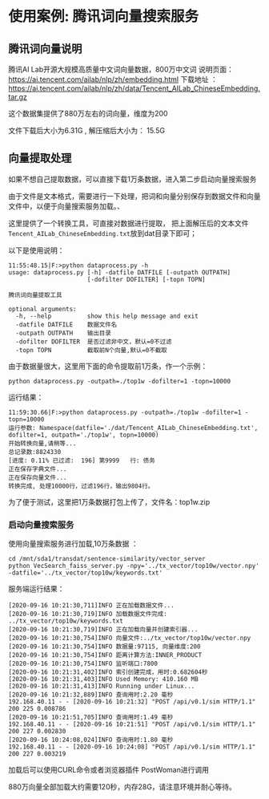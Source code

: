 # 使用案例: 腾讯词向量搜索服务

## 腾讯词向量说明

腾讯AI Lab开源大规模高质量中文词向量数据，800万中文词
说明页面：https://ai.tencent.com/ailab/nlp/zh/embedding.html
下载地址 ：https://ai.tencent.com/ailab/nlp/zh/data/Tencent_AILab_ChineseEmbedding.tar.gz

这个数据集提供了880万左右的词向量，维度为200

文件下载后大小为6.31G , 解压缩后大小为： 15.5G

## 向量提取处理 

如果不想自己提取数据，可以直接下载1万条数据，进入第二步启动向量搜索服务

由于文件是文本格式，需要进行一下处理，把词和向量分别保存到数据文件和向量文件中，以便于向量搜索服务加载。、

这里提供了一个转换工具，可直接对数据进行提取，
把上面解压后的文本文件`Tencent_AILab_ChineseEmbedding.txt`放到dat目录下即可；

以下是使用说明：

```
11:55:48.15|F:>python dataprocess.py -h
usage: dataprocess.py [-h] -datfile DATFILE [-outpath OUTPATH]
                      [-dofilter DOFILTER] [-topn TOPN]

腾讯词向量提取工具

optional arguments:
  -h, --help          show this help message and exit
  -datfile DATFILE    数据文件名
  -outpath OUTPATH    输出目录
  -dofilter DOFILTER  是否过滤非中文，默认=0不过滤
  -topn TOPN          截取前N个向量,默认=0不截取
```

由于数据量很大，这里用下面的命令提取前1万条，作一个示例：

```
python dataprocess.py -outpath=./top1w -dofilter=1 -topn=10000
```

运行结果：
```
11:59:30.66|F:>python dataprocess.py -outpath=./top1w -dofilter=1 -topn=10000
运行参数: Namespace(datfile='./dat/Tencent_AILab_ChineseEmbedding.txt', dofilter=1, outpath='./top1w', topn=10000)
开始转换向量,请稍等...
总记录数:8824330
[进度: 0.11% 已过滤:  196] 第9999   行: 债务
正在保存字典文件...
正在保存向量文件...
转换完成, 处理10000行，过滤196行，输出9804行。
```

为了便于测试，这里把1万条数据打包上传了，文件名：top1w.zip


### 启动向量搜索服务


使用向量搜索服务进行加载,10万条数据 ：

```
cd /mnt/sda1/transdat/sentence-similarity/vector_server
python VecSearch_faiss_server.py -npy='../tx_vector/top10w/vector.npy' -datfile='../tx_vector/top10w/keywords.txt'
```

服务端运行结果：
```
[2020-09-16 10:21:30,711]INFO 正在加载数据文件...
[2020-09-16 10:21:30,719]INFO 加载数据文件完成: ../tx_vector/top10w/keywords.txt
[2020-09-16 10:21:30,719]INFO 正在加载向量并创建索引器...
[2020-09-16 10:21:30,754]INFO 向量文件:../tx_vector/top10w/vector.npy
[2020-09-16 10:21:30,754]INFO 数据量:97115, 向量维度:200
[2020-09-16 10:21:30,754]INFO 距离计算方法:INNER_PRODUCT
[2020-09-16 10:21:30,754]INFO 监听端口:7800
[2020-09-16 10:21:31,402]INFO 索引创建完成，用时:0.682604秒
[2020-09-16 10:21:31,403]INFO Used Memory: 410.160 MB
[2020-09-16 10:21:31,413]INFO Running under Linux...
[2020-09-16 10:21:32,889]INFO 查询用时:2.20 毫秒
192.168.40.11 - - [2020-09-16 10:21:32] "POST /api/v0.1/sim HTTP/1.1" 200 225 0.008786
[2020-09-16 10:21:51,705]INFO 查询用时:1.49 毫秒
192.168.40.11 - - [2020-09-16 10:21:51] "POST /api/v0.1/sim HTTP/1.1" 200 227 0.002830
[2020-09-16 10:24:08,024]INFO 查询用时:1.80 毫秒
192.168.40.11 - - [2020-09-16 10:24:08] "POST /api/v0.1/sim HTTP/1.1" 200 227 0.003219

```

加载后可以使用CURL命令或者浏览器插件 PostWoman进行调用

880万向量全部加载大约需要120秒，内存28G，请注意环境并耐心等待。


